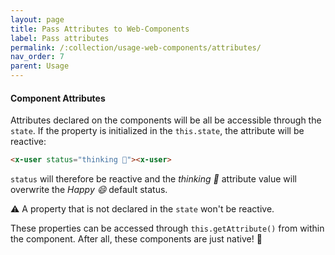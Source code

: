 ```yaml
---
layout: page
title: Pass Attributes to Web-Components
label: Pass attributes
permalink: /:collection/usage-web-components/attributes/
nav_order: 7
parent: Usage
---
```


#### Component Attributes

Attributes declared on the components will be all be accessible through the `state`.
If the property is initialized in the `this.state`, the attribute will be reactive:

```html
<x-user status="thinking 🤔"><x-user>
```

`status` will therefore be reactive and the _thinking 🤔_ attribute value will overwrite the _Happy 😄_ default status.

⚠️ A property that is not declared in the `state` won't be reactive.

These properties can be accessed through `this.getAttribute()` from within the component.
After all, these components are just native! 🏡
